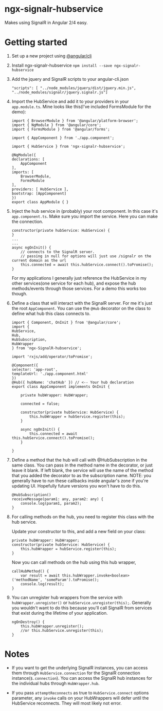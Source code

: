 # ngx-signalr-hubservice
Makes using SignalR in Angular 2/4 easy.

# Getting started

1. Set up a new project using [@angular/cli](https://cli.angular.io/)

1. Install ngx-signalr-hubservice
`npm install --save ngx-signalr-hubservice`

1. Add the jquery and SignalR scripts to your angular-cli.json
    ```
    "scripts": [ "../node_modules/jquery/dist/jquery.min.js", "../node_modules/signalr/jquery.signalr.js"]
    ```
1. Import the HubService and add it to your providers in your `app.module.ts`. Mine looks like this(I've included FormsModule for the demo):
    ```
    import { BrowserModule } from '@angular/platform-browser';
    import { NgModule } from '@angular/core';
    import { FormsModule } from '@angular/forms';

    import { AppComponent } from './app.component';

    import { HubService } from 'ngx-signalr-hubservice';

    @NgModule({
    declarations: [
        AppComponent
    ],
    imports: [
        BrowserModule,
        FormsModule
    ],
    providers: [ HubService ],
    bootstrap: [AppComponent]
    })
    export class AppModule { }
    ```
1. Inject the hub service in (probably) your root component. In this case it's `app.component.ts`. Make sure you import the service. Here you can make the connection.

    ```
    constructor(private hubService: HubService) {
    }
    ...
    ...
    async ngOnInit() {
        // connects to the SignalR server.
		// passing in null for options will just use /signalr on the current domain as the url
        this.connected = await this.hubService.connect().toPromise();
    }
    ```
   For my applications I generally just reference the HubService in my other services(one service for each hub), and expose the hub methods/events through those services. For a demo this works too though.

1. Define a class that will interact with the SignalR server. For me it's just the root `AppComponent`.
   You can use the `@Hub` decorator on the class to define what hub this class connects to.
    ```
    import { Component, OnInit } from '@angular/core';
    import { 
    HubService, 
    Hub, 
    HubSubscription, 
    HubWrapper 
    } from 'ngx-SignalR-hubservice';

    import 'rxjs/add/operator/toPromise';

    @Component({
    selector: 'app-root',
    templateUrl: './app.component.html'
    })
    @Hub({ hubName: 'chatHub' }) // <-- Your hub declaration
    export class AppComponent implements OnInit {

        private hubWrapper: HubWrapper;

        connected = false;

        constructor(private hubService: HubService) {
            this.hubWrapper = hubService.register(this);
        }

        async ngOnInit() {
            this.connected = await this.hubService.connect().toPromise();
        }

    }
    ```
1. Define a method that the hub will call with @HubSubscription in the same class. You can pass in the method name in the decorator, or just leave it blank. If left blank, the service will use the name of the method that you added the decorator to as the subscription name. NOTE: you generally have to run these callbacks inside angular's zone if you're updating UI. Hopefully future versions you won't have to do this.
    ```
    @HubSubscription()
    receiveMessage(param1: any, param2: any) {
        console.log(param1, param2);
    }
    ```
1. For calling methods on the hub, you need to register this class with the hub service.

    Update your constructor to this, and add a new field on your class:
    ```
    private hubWrapper: HubWrapper;
    constructor(private hubService: HubService) {
        this.hubWrapper = hubService.register(this);
    }
    ```
   Now you can call methods on the hub using this hub wrapper,
    ```
    callHubMethod() {
        var result = await this.hubWrapper.invoke<boolean>('methodName', 'someParam').toPromise();
        console.log(result);
    }
    ```
1. You can unregister hub wrappers from the service with `hubWrapper.unregister()` or `hubService.unregister(this);`. Generally you wouldn't want to do this because you'll call SignalR from services that exist during the lifetime of your application.
    ```
    ngOnDestroy() {
        this.hubWrapper.unregister();
        //or this.hubService.unregister(this);
    }
    ```

# Notes

- If you want to get the underlying SignalR instances, you can access them through `HubService.connection` for the SignalR connection instance(`$.connection`). You can access the SignalR hub instances for the individual hubs through `HubWrapper.hub`.

- If you pass `attemptReconnects` as true to `HubService.connect` options parameter, any `invoke` calls on your HubWrappers will defer until the HubService reconnects. They will most likely not error.